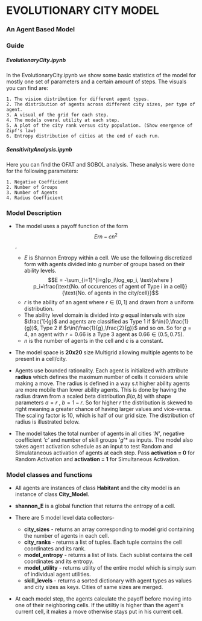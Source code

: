 # EVOLUTIONARY CITY MODEL
### An Agent Based Model

### Guide
##### EvolutionaryCity.ipynb
In the EvolutionaryCity.ipynb we show some basic statistics of the model for mostly one set of parameters and a certain amount of steps. The visuals you can find are:
    
    1. The vision distribution for different agent types.
    2. The distribution of agents across different city sizes, per type of agent.
    3. A visual of the grid for each step.
    4. The models overal utility at each step.
    5. A plot of the city rank versus city population. (Show emergence of Zipf's law)
    6. Entropy distribution of cities at the end of each run.
 
##### SensitivityAnalysis.ipynb
Here you can find the OFAT and SOBOL analysis. These analysis were done for the following parameters:

    1. Negative Coefficient
    2. Number of Groups
    3. Number of Agents
    4. Radius Coefficient
    

### Model Description 

* The model uses a payoff function of the form $$Ern  - cn^2$$, 
    - $E$ is Shannon Entropy within a cell. We use the following discretized form with agents divided into $g$ number of groups       based on their ability levels. $$E = -\sum_{i=1}^{i=g}p_i\log_ep_i, \text{where } p_i=\frac{\text{No. of occurences of agent of Type i in a cell}}{\text{No. of agents in the city/cell}}$$ 
    - $r$ is the ability of an agent where $r\in(0,1)$ and drawn from a uniform distribution.
    - The ability level domain is divided into $g$ equal intervals with size $\frac{1}{g}$ and agents are classified as $\text{Type }1$ if $r\in(0,\frac{1}{g})$, $\text{Type }2$ if $r\in(\frac{1}{g},\frac{2}{g})$ and so on. So for $g=4$, an agent with $r=0.66$ is a $\text{Type }3$ agent as $0.66\in(0.5,0.75)$. 
    - $n$ is the number of agents in the cell and $c$ is a constant.

    
* The model space is **20x20** size Multigrid allowing multiple agents to be present in a cell/city.

* Agents use bounded rationality. Each agent is initialized with attribute **radius** which defines the maximum number of cells it considers while making a move. The radius is defined in a way s.t higher ability agents are more mobile than lower ability agents. This is done by having the radius drawn from a scaled beta distribution $\beta(a,b)$ with shape parameters $a=r\text{ , }b=1-r$. So for higher $r$ the distribution is skewed to right meaning a greater chance of having larger values and vice-versa. The scaling factor is 10, which is half of our grid size. The distribution of radius is illustrated below.

* The model takes the total number of agents in all cities *'$N$'*, negative coefficient *'$c$'* and number of skill groups 
'$g$'* as inputs. The model also takes agent activation schedule as an input to test Random and Simulataneous activation of agents at each step. Pass **activation = 0** for Random Activation and **activation = 1** for Simultaneous Activation.

### Model classes and functions

* All agents are instances of class **Habitant** and the city model is an instance of class **City_Model**. 

* **shannon_E** is a global function that returns the entropy of a cell. 


* There are 5 model level data collectors-
  - **city_sizes** -  returns an array corresponding to model grid containing the number of agents in each cell.   
  - **city_ranks** - returns a list of tuples. Each tuple contains the cell coordinates and its rank.
  - **model_entropy** - returns a list of lists. Each sublist contains the cell coordinates and its entropy.
  - **model_utility** - returns utility of the entire model which is simply sum of individual agent utilities.
  - **skill_levels** - returns a sorted dictionary with agent types as values and city sizes as keys. Cities of same sizes are merged. 


* At each model step, the agents calculate the payoff before moving into one of their neighboring cells. If the utiltiy is higher than the agent's current cell, it makes a move otherwise stays put in his current cell.   

